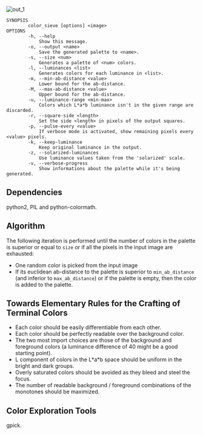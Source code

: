![out_1](http://s3.kkloud.com/gett/static/scaled/866LcIA-0.n0l03kdgnbmg3nmi.png)


    SYNOPSIS
            color_sieve [options] <image>
    OPTIONS
            -h, --help
                Show this message.
            -o, --output <name>
                Save the generated palette to <name>.
            -s, --size <num>
                Generates a palette of <num> colors.
            -l, --luminances <list>
                Generates colors for each luminance in <list>.
            -m, --min-ab-distance <value>
                Lower bound for the ab-distance.
            -M, --max-ab-distance <value>
                Upper bound for the ab-distance.
            -u, --luminance-range <min-max>
                Colors which L*a*b luminance isn't in the given range are discarded.
            -r, --square-side <length>
                Set the side <length> in pixels of the output squares.
            -p, --pulse-every <value>
                If verbose mode is activated, show remaining pixels every <value> pixels.
            -k, --keep-luminance
                Keep original luminance in the output.
            -z, --solarized-luminances
                Use luminance values taken from the 'solarized' scale.
            -v, --verbose-progress
                Show informations about the palette while it's being generated.


## Dependencies

python2, PIL and python-colormath.

## Algorithm

The following iteration is performed until the number of colors in the palette is superior or equal to `size` or if all the pixels in the input image are exhausted:

- One random color is picked from the input image
- If its euclidean ab-distance to the palette is superior to `min_ab_distance` (and inferior to `max_ab_distance`) or if the palette is empty, then the color is added to the palette.

## Towards Elementary Rules for the Crafting of Terminal Colors

- Each color should be easily differentiable from each other.
- Each color should be perfectly readable over the background color.
- The two most import choices are those of the background and foreground colors (a luminance difference of 40 might be a good starting point).
- L component of colors in the L\*a\*b space should be uniform in the bright and dark groups.
- Overly saturated colors should be avoided as they bleed and steel the focus.
- The number of readable background / foreground combinations of the monotones should be maximized.

## Color Exploration Tools

gpick.
